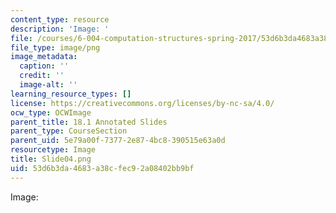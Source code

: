 ```yaml
---
content_type: resource
description: 'Image: '
file: /courses/6-004-computation-structures-spring-2017/53d6b3da4683a38cfec92a08402bb9bf_Slide04.png
file_type: image/png
image_metadata:
  caption: ''
  credit: ''
  image-alt: ''
learning_resource_types: []
license: https://creativecommons.org/licenses/by-nc-sa/4.0/
ocw_type: OCWImage
parent_title: 18.1 Annotated Slides
parent_type: CourseSection
parent_uid: 5e79a00f-7377-2e87-4bc8-390515e63a0d
resourcetype: Image
title: Slide04.png
uid: 53d6b3da-4683-a38c-fec9-2a08402bb9bf
---
```

Image: 